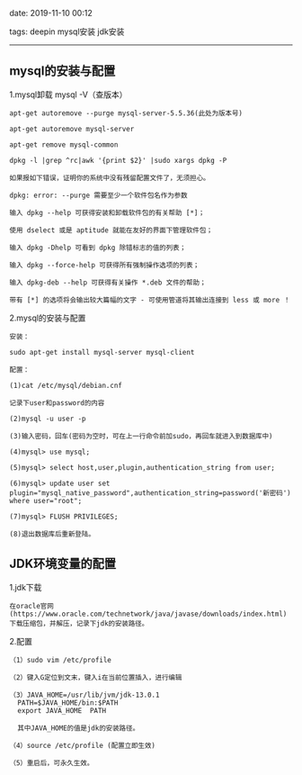 date: 2019-11-10 00:12

tags: deepin mysql安装 jdk安装

---

## mysql的安装与配置
1.mysql卸载
    mysql -V（查版本）
    
    apt-get autoremove --purge mysql-server-5.5.36(此处为版本号)
    
    apt-get autoremove mysql-server
    
    apt-get remove mysql-common
    
    dpkg -l |grep ^rc|awk '{print $2}' |sudo xargs dpkg -P
    
    如果报如下错误，证明你的系统中没有残留配置文件了，无须担心。
    
    dpkg: error: --purge 需要至少一个软件包名作为参数
    
    输入 dpkg --help 可获得安装和卸载软件包的有关帮助 [*]；
    
    使用 dselect 或是 aptitude 就能在友好的界面下管理软件包；
    
    输入 dpkg -Dhelp 可看到 dpkg 除错标志的值的列表；
    
    输入 dpkg --force-help 可获得所有强制操作选项的列表；
    
    输入 dpkg-deb --help 可获得有关操作 *.deb 文件的帮助；
    
    带有 [*] 的选项将会输出较大篇幅的文字 - 可使用管道将其输出连接到 less 或 more ！
    
2.mysql的安装与配置

	安装：
	
	sudo apt-get install mysql-server mysql-client
	
	配置：
	
	(1)cat /etc/mysql/debian.cnf
	
	记录下user和password的内容
	
	(2)mysql -u user -p
	
	(3)输入密码，回车(密码为空时，可在上一行命令前加sudo，再回车就进入到数据库中)
	
	(4)mysql> use mysql;
	
	(5)mysql> select host,user,plugin,authentication_string from user; 
	
	(6)mysql> update user set plugin="mysql_native_password",authentication_string=password('新密码') where user="root"; 
	
	(7)mysql> FLUSH PRIVILEGES;
	
	(8)退出数据库后重新登陆。
	

## JDK环境变量的配置

1.jdk下载

    在oracle官网(https://www.oracle.com/technetwork/java/javase/downloads/index.html)下载压缩包，并解压，记录下jdk的安装路径。
    
2.配置

 	（1）sudo vim /etc/profile
	
 	（2）键入G定位到文末，键入i在当前位置插入，进行编辑
	
	（3）JAVA_HOME=/usr/lib/jvm/jdk-13.0.1
	  PATH=$JAVA_HOME/bin:$PATH
	  export JAVA_HOME  PATH 
		
	  其中JAVA_HOME的值是jdk的安装路径。
		
	（4）source /etc/profile (配置立即生效)
	
	（5）重启后，可永久生效。




